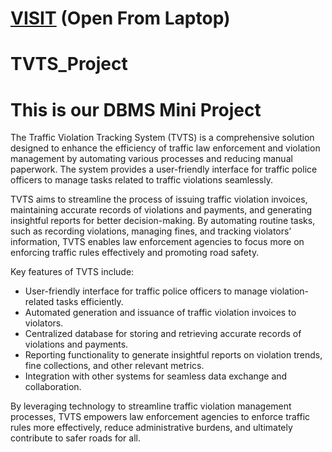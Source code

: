 # [VISIT](http://tvts.42web.io) (Open From Laptop) 
# TVTS_Project
# This is our DBMS Mini Project

The Traffic Violation Tracking System (TVTS) is a comprehensive solution designed to enhance the
efficiency of traffic law enforcement and violation management by automating various processes and
reducing manual paperwork. The system provides a user-friendly interface for traffic police officers
to manage tasks related to traffic violations seamlessly.

TVTS aims to streamline the process of issuing traffic violation invoices, maintaining accurate
records of violations and payments, and generating insightful reports for better decision-making.
By automating routine tasks, such as recording violations, managing fines, and tracking violators’
information, TVTS enables law enforcement agencies to focus more on enforcing traffic rules
effectively and promoting road safety.

Key features of TVTS include:
- User-friendly interface for traffic police officers to manage violation-related tasks efficiently.
- Automated generation and issuance of traffic violation invoices to violators.
- Centralized database for storing and retrieving accurate records of violations and payments.
- Reporting functionality to generate insightful reports on violation trends, fine collections, and other
relevant metrics.
- Integration with other systems for seamless data exchange and collaboration.

By leveraging technology to streamline traffic violation management processes, TVTS empowers
law enforcement agencies to enforce traffic rules more effectively, reduce administrative burdens, and
ultimately contribute to safer roads for all.


